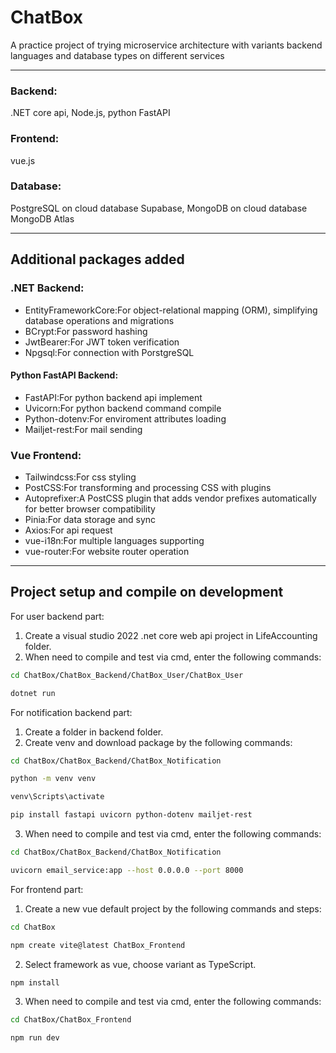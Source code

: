 # ChatBox
A practice project of trying microservice architecture with variants backend languages and database types on different services  

-----
### Backend:
.NET core api, Node.js, python FastAPI  
### Frontend:
vue.js  
### Database:
PostgreSQL on cloud database Supabase, MongoDB on cloud database MongoDB Atlas  

-----
## Additional packages added
### .NET Backend:
- EntityFrameworkCore:For object-relational mapping (ORM), simplifying database operations and migrations
- BCrypt:For password hashing
- JwtBearer:For JWT token verification
- Npgsql:For connection with PorstgreSQL
  
#### Python FastAPI Backend:
- FastAPI:For python backend api implement
- Uvicorn:For python backend command compile
- Python-dotenv:For enviroment attributes loading
- Mailjet-rest:For mail sending
  
### Vue Frontend:
- Tailwindcss:For css styling
- PostCSS:For transforming and processing CSS with plugins
- Autoprefixer:A PostCSS plugin that adds vendor prefixes automatically for better browser compatibility
- Pinia:For data storage and sync
- Axios:For api request
- vue-i18n:For multiple languages supporting
- vue-router:For website router operation

-----
## Project setup and compile on development
For user backend part:  
1. Create a visual studio 2022 .net core web api project in LifeAccounting folder.
2. When need to compile and test via cmd, enter the following commands:  
```sh
cd ChatBox/ChatBox_Backend/ChatBox_User/ChatBox_User
```  
```sh
dotnet run
```  
  
For notification backend part:  
1. Create a folder in backend folder.
2. Create venv and download package by the following commands:  
```sh
cd ChatBox/ChatBox_Backend/ChatBox_Notification
```  
```sh
python -m venv venv
```  
```sh
venv\Scripts\activate
```  
```sh
pip install fastapi uvicorn python-dotenv mailjet-rest
```  

3. When need to compile and test via cmd, enter the following commands:  
```sh
cd ChatBox/ChatBox_Backend/ChatBox_Notification
```  
```sh
uvicorn email_service:app --host 0.0.0.0 --port 8000
```  

For frontend part:  
1. Create a new vue default project by the following commands and steps:  
```sh
cd ChatBox
```  
```sh
npm create vite@latest ChatBox_Frontend
```  

2. Select framework as vue, choose variant as TypeScript.  
```sh
npm install
```  

3. When need to compile and test via cmd, enter the following commands:  
```sh
cd ChatBox/ChatBox_Frontend
```  
```sh
npm run dev
```  
